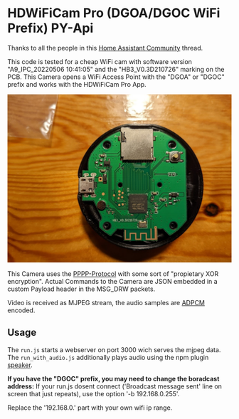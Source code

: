 # HDWiFiCam Pro (DGOA/DGOC WiFi Prefix) PY-Api

Thanks to all the people in this [Home Assistant Community](https://community.home-assistant.io/t/popular-a9-mini-wi-fi-camera-the-ha-challenge/230108) thread.

This code is tested for a cheap WiFi cam with software version "A9_IPC_20220506 10:41:05" and the "HB3_V0.3D210726" marking on the PCB.
This Camera opens a WiFi Access Point with the "DGOA" or "DGOC" prefix and works with the HDWiFiCam Pro App.

![HB3_V0.3D210726](camera.jpg 'HB3_V0.3D210726')

This Camera uses the [PPPP-Protocol](https://github.com/pmarrapese/iot/tree/f02b4d7e143a369d87c40dfe80944366d1113b81/p2p/dissector) with some sort of "propietary XOR encryption".
Actual Commands to the Camera are JSON embedded in a custom Payload header in the MSG_DRW packets.

Video is received as MJPEG stream, the audio samples are [ADPCM](https://github.com/jwzhangjie/Adpcm_Pcm/blob/master/adpcm.c) encoded.

## Usage

The `run.js` starts a webserver on port 3000 wich serves the mjpeg data.
The `run_with_audio.js` additionally plays audio using the npm plugin [speaker](https://www.npmjs.com/package/speaker).


**If you have the "DGOC" prefix, you may need to change the boradcast address:**
If your run.js dosent connect ('Broadcast message sent' line on screen that just repeats), use the option '-b 192.168.0.255'.

Replace the '192.168.0.' part with your own wifi ip range.
